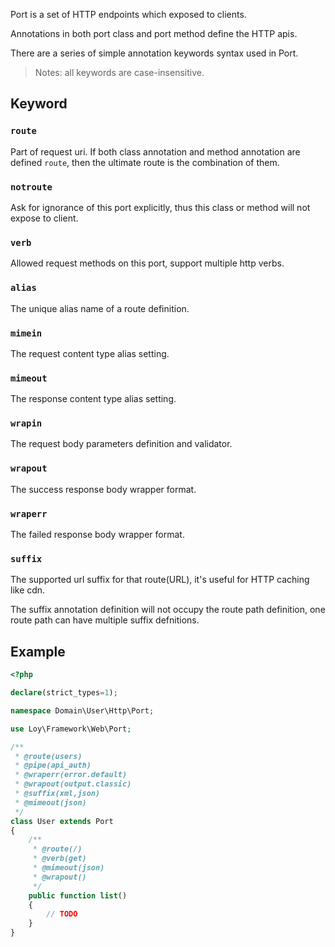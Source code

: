 Port is a set of HTTP endpoints which exposed to clients.

Annotations in both port class and port method define the HTTP apis.

There are a series of simple annotation keywords syntax used in Port. 

> Notes: all keywords are case-insensitive.

## Keyword

### `route`

Part of request uri. If both class annotation and method annotation are defined `route`, then the ultimate route is the combination of them. 

### `notroute`

Ask for ignorance of this port explicitly, thus this class or method will not expose to client.

### `verb`

Allowed request methods on this port, support multiple http verbs.

### `alias`

The unique alias name of a route definition.

### `mimein`

The request content type alias setting.

### `mimeout`

The response content type alias setting.

### `wrapin`

The request body parameters definition and validator.

### `wrapout`

The success response body wrapper format.

### `wraperr` 

The failed response body wrapper format.

### `suffix` 

The supported url suffix for that route(URL), it's useful for HTTP caching like cdn.

The suffix annotation definition will not occupy the route path definition, one route path can have multiple suffix defnitions.

## Example

``` php
<?php

declare(strict_types=1);

namespace Domain\User\Http\Port;

use Loy\Framework\Web\Port;

/**
 * @route(users)
 * @pipe(api_auth)
 * @wraperr(error.default)
 * @wrapout(output.classic)
 * @suffix(xml,json)
 * @mimeout(json)
 */
class User extends Port
{
    /**
     * @route(/)
     * @verb(get)
     * @mimeout(json)
     * @wrapout()
     */
    public function list()
    {
        // TODO
    }
}
```